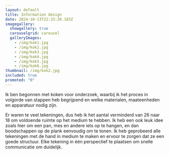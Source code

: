 ```yaml
---
layout: default
title: Information design
date: 2024-10-13T22:33:20.183Z
imagegallery:
  showgallery: true
  carouselgrid: carousel
  galleryImages:
    - /img/kok1.jpg
    - /img/kok2.jpg
    - /img/kok3.jpg
    - /img/kok4.jpg
    - /img/kok5.jpg
    - /img/kok6.jpg
thumbnail: /img/kok2.jpg
included: true
promoted: "0"
---
```

Ik ben begonnen met koken voor onderzoek, waarbij ik het proces in volgorde van stappen heb begrijpend en welke materialen, maateenheden en apparatuur nodig zijn.

Er waren te veel tekeningen, dus heb ik het aantal verminderd van 26 naar 18 om voldoende ruimte op het medium te hebben. Ik heb een ook leuk idee zoals hier om een pan, mes en andere iets op te hangen, en dan boodschappen op de plank eenvoudig om te tonen.  Ik heb geprobeerd alle tekeningen met de hand in medium te maken en ervoor te zorgen dat ze een goede structuur. Elke tekening in één perspectief te plaatsen om snelle communicatie om duidelijk.